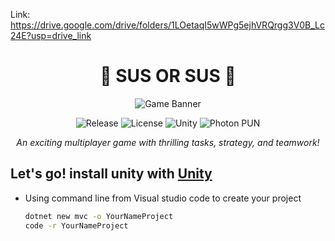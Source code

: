 Link: https://drive.google.com/drive/folders/1LOetaqI5wWPg5ejhVRQrgg3V0B_Lc24E?usp=drive_link

<h1 align="center">🌟 SUS OR SUS 🌟</h1> <p align="center"> <img src="https://via.placeholder.com/800x200.png?text=Your+Game+Banner" alt="Game Banner" /> </p> <p align="center"> <img src="https://img.shields.io/github/v/release/yourusername/yourgamerepo?color=green" alt="Release" /> <img src="https://img.shields.io/github/license/yourusername/yourgamerepo?color=blue" alt="License" /> <img src="https://img.shields.io/badge/Made_with-Unity-blue?logo=unity" alt="Unity" /> <img src="https://img.shields.io/badge/Made_with-Photon_PUN-orange?logo=photon" alt="Photon PUN" /> </p> <p align="center"> <i>An exciting multiplayer game with thrilling tasks, strategy, and teamwork!</i> </p>

## Let's go! install unity with <a href='https://unity.com/download'>Unity</a>
* Using command line from Visual studio code to create your project
  ```sh
  dotnet new mvc -o YourNameProject
  code -r YourNameProject
   ```
